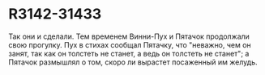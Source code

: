 # R3142-31433
Так они и сделали. Тем временем Винни-Пух и Пятачок продолжали свою прогулку.
Пух в стихах сообщал Пятачку, что "неважно, чем он занят, так как он толстеть не станет,
а ведь он толстеть не станет"; а Пятачок размышлял о том, скоро ли вырастет посаженный им желудь.
